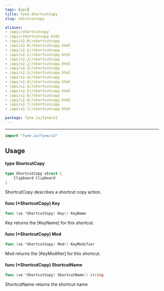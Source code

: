 ```yaml
---
tags: [api]
title: fyne.ShortcutCopy
slug: shortcutcopy

aliases:
- /api//shortcutcopy
- /api//shortcutcopy.html
- /api/v2.0//shortcutcopy
- /api/v2.0//shortcutcopy.html
- /api/v2.1//shortcutcopy
- /api/v2.1//shortcutcopy.html
- /api/v2.2//shortcutcopy
- /api/v2.2//shortcutcopy.html
- /api/v2.3//shortcutcopy
- /api/v2.3//shortcutcopy.html
- /api/v2.4//shortcutcopy
- /api/v2.4//shortcutcopy.html
- /api/v2.5//shortcutcopy
- /api/v2.5//shortcutcopy.html
- /api/v2.6//shortcutcopy
- /api/v2.6//shortcutcopy.html
- /api/v2.7//shortcutcopy
- /api/v2.7//shortcutcopy.html

package: fyne.io/fyne/v2
---
```



---
```go
import "fyne.io/fyne/v2"
```

## Usage

#### type ShortcutCopy

```go
type ShortcutCopy struct {
	Clipboard Clipboard
}
```

ShortcutCopy describes a shortcut copy action.

#### func (*ShortcutCopy) Key

```go
func (se *ShortcutCopy) Key() KeyName
```
Key returns the [KeyName] for this shortcut.

#### func (*ShortcutCopy) Mod

```go
func (se *ShortcutCopy) Mod() KeyModifier
```
Mod returns the [KeyModifier] for this shortcut.

#### func (*ShortcutCopy) ShortcutName

```go
func (se *ShortcutCopy) ShortcutName() string
```
ShortcutName returns the shortcut name
